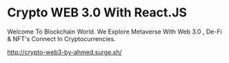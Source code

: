 # Crypto WEB 3.0 With React.JS

Welcome To Blockchain World. We Explore Metaverse With Web 3.0 , De-Fi & NFT's Connect In Cryptocurrencies.

http://crypto-web3-by-ahmed.surge.sh/
